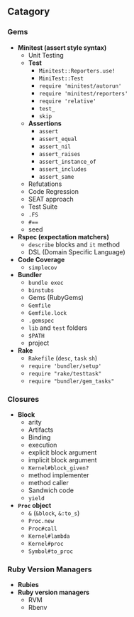 ## Catagory

### Gems

- **Minitest (assert style syntax)**
  - Unit Testing
  - **Test**
    - `Minitest::Reporters.use! `
    - `MiniTest::Test`
    - `require 'minitest/autorun'`
    - `require 'minitest/reporters'`
    - `require 'relative'`
    - `test_`
    - `skip`
  - **Assertions**
    - `assert`
    - `assert_equal`
    - `assert_nil`
    - `assert_raises`
    - `assert_instance_of`
    - `assert_includes`
    - `assert_same`
  - Refutations
  - Code Regression
  - SEAT approach
  - Test Suite
  - `.FS`
  - `#==`
  - seed
- **Rspec (expectation matchers)**
  - `describe` blocks and `it` method
  - DSL (Domain Specific Language)
- **Code Coverage**
  - `simplecov`
- **Bundler**
  - `bundle exec`
  - `binstubs`
  - Gems (RubyGems)
  - `Gemfile`
  - `Gemfile.lock`
  - `.gemspec`
  - `lib` and `test` folders
  - `$PATH`
  - project
- **Rake**
  - `Rakefile` (`desc`, `task` `sh`)
  - `require 'bundler/setup' `
  - `require "rake/testtask" `
  - `require "bundler/gem_tasks"`

### Closures

- **Block**
  - arity
  - Artifacts
  - Binding
  - execution
  - explicit block argument
  - implicit block argument
  - `Kernel#block_given?`
  - method implementer
  - method caller
  - Sandwich code
  - `yield`
- **`Proc` object**
  - `&` (`&block`, `&:to_s`)
  - `Proc.new`
  - `Proc#call`
  - `Kernel#lambda`
  - `Kernel#proc`
  - `Symbol#to_proc`

### Ruby Version Managers

- **Rubies**
- **Ruby version managers**
  - RVM
  - Rbenv